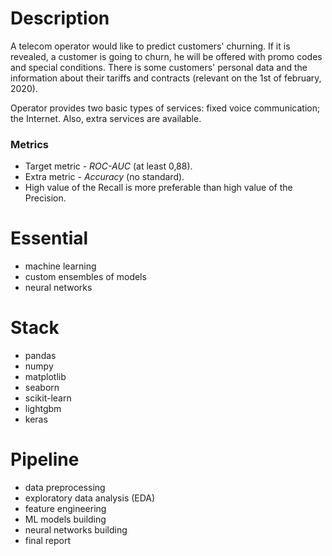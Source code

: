 # Description

A telecom operator would like to predict customers' churning. If it is revealed, a customer is going to churn, he will be offered with promo codes and special conditions. There is some customers' personal data and the information about their tariffs and contracts (relevant on the 1st of february, 2020).

Operator provides two basic types of services: fixed voice communication; the Internet. Also, extra services are available.

### Metrics

* Target metric - *ROC-AUC* (at least 0,88).
* Extra metric - *Accuracy* (no standard).
* High value of the Recall is more preferable than high value of the Precision.

# Essential

* machine learning
* custom ensembles of models
* neural networks

# Stack

* pandas
* numpy
* matplotlib
* seaborn
* scikit-learn
* lightgbm
* keras

# Pipeline

* data preprocessing
* exploratory data analysis (EDA)
* feature engineering
* ML models building
* neural networks building
* final report
